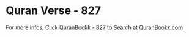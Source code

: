 # Quran Verse - 827 

For more infos, Click [QuranBookk - 827](https://www.quranbookk.com/quran/search?q=827) to Search at [QuranBookk.com](http://quranbookk.com/)